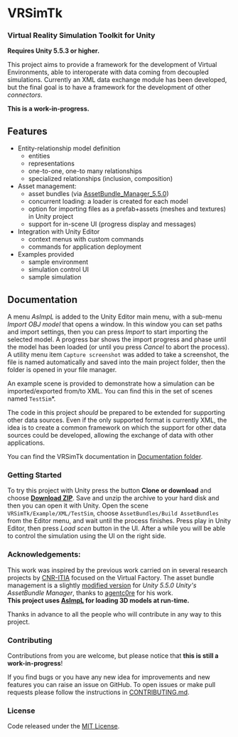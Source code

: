 # VRSimTk
### Virtual Reality Simulation Toolkit for Unity
**Requires Unity 5.5.3 or higher.**

This project aims to provide a framework for the development of Virtual Environments, able to interoperate with data coming from decoupled simulations.
Currently an XML data exchange module has been developed, but the final goal is to have a framework for the development of other *connectors*.

**This is a work-in-progress.**

## Features
* Entity-relationship model definition
  * entities
  * representations
  * one-to-one, one-to many relationships
  * specialized relationships (inclusion, composition)
* Asset management:
  * asset bundles (via [AssetBundle_Manager_5.5.0](https://github.com/gpvigano/AssetBundle_Manager_5.5.0/tree/feat/custom_configuration))
  * concurrent loading: a loader is created for each model
  * option for importing files as a prefab+assets (meshes and textures)
    in Unity project
  * support for in-scene UI (progress display and messages)
* Integration with Unity Editor
  * context menus with custom commands
  * commands for application deployment
* Examples provided
  * sample environment
  * simulation control UI
  * sample simulation

## Documentation
A menu *AsImpL* is added to the Unity Editor main menu, with a sub-menu
*Import OBJ model* that opens a window. In this window you can set paths
and import settings, then you can press *Import* to start importing the
selected model. A progress bar shows the import progress and phase until
the model has been loaded (or until you press *Cancel* to abort the
process). A utility menu item `Capture screenshot` was added to take
a screenshot, the file is named automatically and saved into the main
project folder, then the folder is opened in your file manager.

An example scene is provided to demonstrate how a simulation can be
imported/exported from/to XML. You can find this in the set of scenes
named `TestSim`*.

The code in this project *should* be prepared to be extended for supporting other data sources.
Even if the only supported format is currently XML, the idea is to create a common framework on which the support for other data sources could be developed, allowing the exchange of data with other applications.

You can find the VRSimTk documentation in [Documentation folder].

### Getting Started
To try this project with Unity press the button **Clone or download** and choose [**Download ZIP**](https://github.com/gpvigano/VRSimTk/archive/WIP.zip). Save and unzip the archive to your hard disk and then you can open it with Unity.
Open the scene `VRSimTk/Example/XML/TestSim`, choose `AssetBundles/Build AssetBundles` from the Editor menu, and wait until the process finishes.
Press play in Unity Editor, then press *Load scen* button in the UI. After a while you will be able to control the simulation using the UI on the right side. 

### Acknowledgements:

This work was inspired by the previous work carried on in several research projects by [CNR-ITIA](http://www.itia.cnr.it) focused on the Virtual Factory.
The asset bundle management is a slightly [modified version](https://github.com/gpvigano/AssetBundle_Manager_5.5.0/tree/feat/custom_configuration) for *Unity 5.5.0 Unity's AssetBundle Manager*, thanks to [agentc0re](https://github.com/agentc0re) for his work.  
**This project uses [AsImpL](https://github.com/gpvigano/AsImpL) for loading 3D models at run-time.**

Thanks in advance to all the people who will contribute in any way to this project.


### Contributing

Contributions from you are welcome, but please notice that **this is still a work-in-progress**!

If you find bugs or you have any new idea for improvements and new features you can raise an issue on GitHub. To open issues or make pull requests please follow the instructions in [CONTRIBUTING.md](https://github.com/gpvigano/VRSimTk/blob/master/CONTRIBUTING.md).

### License

Code released under the [MIT License](https://github.com/gpvigano/VRSimTk/blob/master/LICENSE.txt).



[Documentation folder]: https://github.com/gpvigano/VRSimTk/blob/WIP/Documentation/


